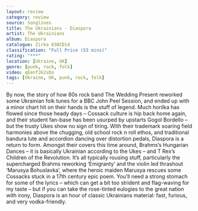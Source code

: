 ```yaml
---
layout: review
category: review
source: Songlines
title: The Ukrainians - Diaspora
artist: The Ukrainians
album: Diaspora
catalogue: Zirka 038CD14
classification: "Full Price (53 mins)"
rating: "***"
location: [Ukraine, UK]
genre: [punk, rock, folk]
video: qEenfJk2sDo
tags: [Ukraine, UK, punk, rock, folk]
---
```


By now, the story of how 80s rock band The Wedding Present reworked some Ukrainian folk tunes for a BBC John Peel Session, and ended up with a minor chart hit on their hands is the stuff of legend. Much horilka has flowed since those heady days – Cossack culture is hip back home again, and their student fan-base has been usurped by upstarts Gogol Bordello – but the trusty Ukes show no sign of tiring. With their trademark soaring field harmonies above the chugging, old school rock n roll ethos, and traditional bandura lute and accordion dancing over distortion pedals, Diaspora is a return to form. Amongst their covers this time around, Brahms’s Hungarian Dances – it is basically Ukrainian according to the Ukes – and T Rex’s Children of the Revolution. It’s all typically rousing stuff, particularly the supercharged Brahms reworking ‘Emigranty’ and the violin led thrashout ‘Marusya Bohuslavka’, where the heroic maiden Marusya rescues some Cossacks stuck in a 17th century epic poem. You’ll need a strong stomach for some of the lyrics – which can get a bit too strident and flag-waving for my taste – but if you can take the rose-tinted eulogies to the great nation with irony, Diaspora is an hour of classic Ukrainians material: fast, furious, and very vodka-friendly.